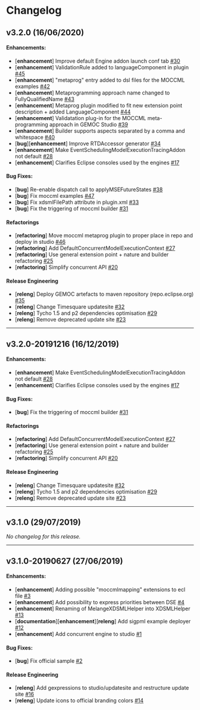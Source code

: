 # Changelog

## v3.2.0 (16/06/2020)

#### Enhancements:

- [**enhancement**] Improve default Engine addon launch conf tab [#30](https://github.com/eclipse/gemoc-studio-execution-moccml/pull/30)
- [**enhancement**] ValidationRule added to languageComponent in plugin [#45](https://github.com/eclipse/gemoc-studio-execution-moccml/pull/45)
- [**enhancement**] "metaprog" entry added to dsl files for the MOCCML examples [#42](https://github.com/eclipse/gemoc-studio-execution-moccml/pull/42)
- [**enhancement**] Metaprogramming approach name changed to FullyQualifiedName [#43](https://github.com/eclipse/gemoc-studio-execution-moccml/pull/43)
- [**enhancement**] Metaprog plugin modified to fit new extension point description + added LanguageComponent [#44](https://github.com/eclipse/gemoc-studio-execution-moccml/pull/44)
- [**enhancement**] Validatation plug-in for the MOCCML meta-programming approach in GEMOC Studio [#39](https://github.com/eclipse/gemoc-studio-execution-moccml/pull/39)
- [**enhancement**] Builder supports aspects separated by a comma and whitespace [#40](https://github.com/eclipse/gemoc-studio-execution-moccml/pull/40)
- [**bug**][**enhancement**] Improve RTDAccessor generator [#34](https://github.com/eclipse/gemoc-studio-execution-moccml/pull/34)
- [**enhancement**] Make EventSchedulingModelExecutionTracingAddon not default [#28](https://github.com/eclipse/gemoc-studio-execution-moccml/pull/28)
- [**enhancement**] Clarifies Eclipse consoles used by the engines [#17](https://github.com/eclipse/gemoc-studio-execution-moccml/pull/17)

#### Bug Fixes:

- [**bug**] Re-enable dispatch call to applyMSEFutureStates [#38](https://github.com/eclipse/gemoc-studio-execution-moccml/pull/38)
- [**bug**] Fix moccml examples [#47](https://github.com/eclipse/gemoc-studio-execution-moccml/pull/47)
- [**bug**] Fix xdsmlFilePath attribute in plugin.xml [#33](https://github.com/eclipse/gemoc-studio-execution-moccml/pull/33)
- [**bug**] Fix the triggering of moccml builder [#31](https://github.com/eclipse/gemoc-studio-execution-moccml/pull/31)

#### Refactorings

- [**refactoring**] Move moccml metaprog plugin to proper place in repo and deploy in studio [#46](https://github.com/eclipse/gemoc-studio-execution-moccml/pull/46)
- [**refactoring**] Add DefaultConcurrentModelExecutionContext [#27](https://github.com/eclipse/gemoc-studio-execution-moccml/pull/27)
- [**refactoring**] Use general extension point + nature and builder refactoring [#25](https://github.com/eclipse/gemoc-studio-execution-moccml/pull/25)
- [**refactoring**] Simplify concurrent API [#20](https://github.com/eclipse/gemoc-studio-execution-moccml/pull/20)

#### Release Engineering

- [**releng**] Deploy GEMOC artefacts to maven repository (repo.eclipse.org) [#35](https://github.com/eclipse/gemoc-studio-execution-moccml/pull/35)
- [**releng**] Change Timesquare updatesite [#32](https://github.com/eclipse/gemoc-studio-execution-moccml/pull/32)
- [**releng**] Tycho 1.5 and p2 dependencies optimisation [#29](https://github.com/eclipse/gemoc-studio-execution-moccml/pull/29)
- [**releng**] Remove deprecated update site [#23](https://github.com/eclipse/gemoc-studio-execution-moccml/pull/23)

---

## v3.2.0-20191216 (16/12/2019)

#### Enhancements:

- [**enhancement**] Make EventSchedulingModelExecutionTracingAddon not default [#28](https://github.com/eclipse/gemoc-studio-execution-moccml/pull/28)
- [**enhancement**] Clarifies Eclipse consoles used by the engines [#17](https://github.com/eclipse/gemoc-studio-execution-moccml/pull/17)

#### Bug Fixes:

- [**bug**] Fix the triggering of moccml builder [#31](https://github.com/eclipse/gemoc-studio-execution-moccml/pull/31)

#### Refactorings

- [**refactoring**] Add DefaultConcurrentModelExecutionContext [#27](https://github.com/eclipse/gemoc-studio-execution-moccml/pull/27)
- [**refactoring**] Use general extension point + nature and builder refactoring [#25](https://github.com/eclipse/gemoc-studio-execution-moccml/pull/25)
- [**refactoring**] Simplify concurrent API [#20](https://github.com/eclipse/gemoc-studio-execution-moccml/pull/20)

#### Release Engineering

- [**releng**] Change Timesquare updatesite [#32](https://github.com/eclipse/gemoc-studio-execution-moccml/pull/32)
- [**releng**] Tycho 1.5 and p2 dependencies optimisation [#29](https://github.com/eclipse/gemoc-studio-execution-moccml/pull/29)
- [**releng**] Remove deprecated update site [#23](https://github.com/eclipse/gemoc-studio-execution-moccml/pull/23)

---

## v3.1.0 (29/07/2019)
*No changelog for this release.*

---

## v3.1.0-20190627 (27/06/2019)

#### Enhancements:

- [**enhancement**] Adding possible "moccmlmapping" extensions to ecl file [#3](https://github.com/eclipse/gemoc-studio-execution-moccml/pull/3)
- [**enhancement**] Add possibility to express priorities between DSE  [#4](https://github.com/eclipse/gemoc-studio-execution-moccml/pull/4)
- [**enhancement**] Renaming of MelangeXDSMLHelper into XDSMLHelper [#13](https://github.com/eclipse/gemoc-studio-execution-moccml/pull/13)
- [**documentation**][**enhancement**][**releng**] Add sigpml example deployer [#12](https://github.com/eclipse/gemoc-studio-execution-moccml/pull/12)
- [**enhancement**] Add concurrent engine to studio [#1](https://github.com/eclipse/gemoc-studio-execution-moccml/pull/1)

#### Bug Fixes:

- [**bug**] Fix official sample [#2](https://github.com/eclipse/gemoc-studio-execution-moccml/pull/2)

#### Release Engineering

- [**releng**] Add gexpressions to studio/updatesite and restructure update site [#16](https://github.com/eclipse/gemoc-studio-execution-moccml/pull/16)
- [**releng**] Update icons to official branding colors [#14](https://github.com/eclipse/gemoc-studio-execution-moccml/pull/14)
